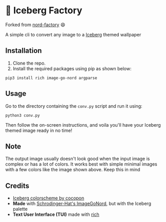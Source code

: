 # 🧊 Iceberg Factory
Forked from [nord-factory](https://github.com/13ace37/nord-factory) 😄

A simple cli to convert any image to a [Iceberg](https://github.com/cocopon/iceberg.vim) themed wallpaper

## Installation
1. Clone the repo.
2. Install the required packages using pip as shown below:
```
pip3 install rich image-go-nord argparse
```
## Usage
Go to the directory containing the `conv.py` script and run it using:
```
python3 conv.py
```

 Then follow the on-screen instructions, and voila you'll have your Iceberg themed image ready in no time!


## Note
The output image usually doesn't look good when the input image is complex or has a lot of colors. It works best with simple minimal images with a few colors like the image shown above. Keep this in mind

 ## Credits
- [Iceberg colorscheme by cocopon](https://github.com/cocopon/iceberg)
- **Made** with [Schrodinger-Hat's ImageGoNord](https://github.com/Schrodinger-Hat), but with the Iceberg palette
- **Text User Interface (TUI)** made with [rich](https://github.com/willmcgugan/rich)
